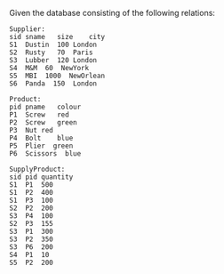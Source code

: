 Given the database consisting of the following relations:

    Supplier:
    sid	sname	size	city
    S1	Dustin	100	London
    S2	Rusty	70	Paris
    S3	Lubber	120	London
    S4  M&M  60  NewYork
    S5  MBI  1000  NewOrlean
    S6  Panda  150  London
    
    Product:
    pid	pname	colour
    P1	Screw	red
    P2	Screw	green
    P3	Nut	red
    P4	Bolt	blue
    P5  Plier  green
    P6  Scissors  blue
    
    SupplyProduct:
    sid	pid	quantity
    S1	P1	500
    S1	P2	400
    S1	P3	100
    S2	P2	200
    S3	P4	100
    S2	P3	155
    S3  P1  300
    S3  P2  350
    S3  P6  200
    S4  P1  10
    S5  P2  200
